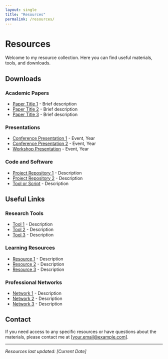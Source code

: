 ```yaml
---
layout: single
title: "Resources"
permalink: /resources/
---
```


# Resources

Welcome to my resource collection. Here you can find useful materials, tools, and downloads.

## Downloads

### Academic Papers
- [Paper Title 1](link-to-paper1.pdf) - Brief description
- [Paper Title 2](link-to-paper2.pdf) - Brief description
- [Paper Title 3](link-to-paper3.pdf) - Brief description

### Presentations
- [Conference Presentation 1](link-to-presentation1.pdf) - Event, Year
- [Conference Presentation 2](link-to-presentation2.pdf) - Event, Year
- [Workshop Presentation](link-to-workshop.pdf) - Event, Year

### Code and Software
- [Project Repository 1](https://github.com/username/repo1) - Description
- [Project Repository 2](https://github.com/username/repo2) - Description
- [Tool or Script](link-to-tool) - Description

## Useful Links

### Research Tools
- [Tool 1](link) - Description
- [Tool 2](link) - Description
- [Tool 3](link) - Description

### Learning Resources
- [Resource 1](link) - Description
- [Resource 2](link) - Description
- [Resource 3](link) - Description

### Professional Networks
- [Network 1](link) - Description
- [Network 2](link) - Description
- [Network 3](link) - Description

## Contact

If you need access to any specific resources or have questions about the materials, please contact me at [your.email@example.com].

---

*Resources last updated: [Current Date]*